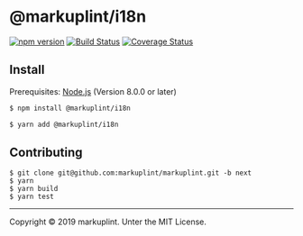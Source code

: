 # @markuplint/i18n

[![npm version](https://badge.fury.io/js/%40markuplint%2Fi18n.svg)](https://www.npmjs.com/package/@markuplint/i18n)
[![Build Status](https://travis-ci.org/markuplint/markuplint.svg?branch=next)](https://travis-ci.org/markuplint/markuplint)
[![Coverage Status](https://coveralls.io/repos/github/markuplint/markuplint/badge.svg?branch=next)](https://coveralls.io/github/markuplint/markuplint?branch=next)

## Install

Prerequisites: [Node.js](https://nodejs.org) (Version 8.0.0 or later)

```sh
$ npm install @markuplint/i18n

$ yarn add @markuplint/i18n
```

## Contributing

```
$ git clone git@github.com:markuplint/markuplint.git -b next
$ yarn
$ yarn build
$ yarn test
```

---

Copyright &copy; 2019 markuplint. Unter the MIT License.
